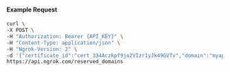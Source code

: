 <!-- Code generated for API Clients. DO NOT EDIT. -->

#### Example Request

```bash
curl \
-X POST \
-H "Authorization: Bearer {API_KEY}" \
-H "Content-Type: application/json" \
-H "Ngrok-Version: 2" \
-d '{"certificate_id":"cert_334Aczkpf9jo2VIzr1yJk49GVTv","domain":"myapp.mydomain.com","region":"us"}' \
https://api.ngrok.com/reserved_domains
```
